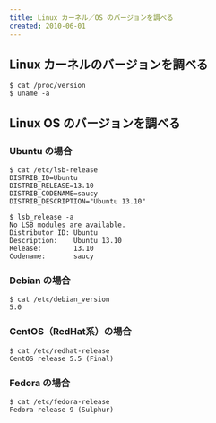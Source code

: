 ```yaml
---
title: Linux カーネル／OS のバージョンを調べる
created: 2010-06-01
---
```


Linux カーネルのバージョンを調べる
----

```
$ cat /proc/version
$ uname -a
```

Linux OS のバージョンを調べる
----

### Ubuntu の場合

```
$ cat /etc/lsb-release
DISTRIB_ID=Ubuntu
DISTRIB_RELEASE=13.10
DISTRIB_CODENAME=saucy
DISTRIB_DESCRIPTION="Ubuntu 13.10"

$ lsb_release -a
No LSB modules are available.
Distributor ID: Ubuntu
Description:    Ubuntu 13.10
Release:        13.10
Codename:       saucy
```

### Debian の場合

```
$ cat /etc/debian_version
5.0
```

### CentOS（RedHat系）の場合

```
$ cat /etc/redhat-release
CentOS release 5.5 (Final)
```

### Fedora の場合

```
$ cat /etc/fedora-release
Fedora release 9 (Sulphur)
```

